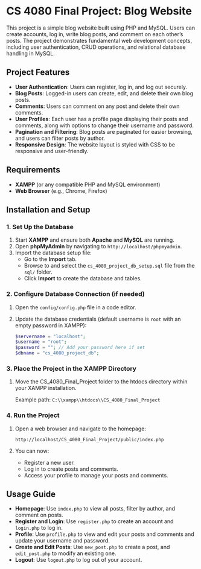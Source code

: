 # CS 4080 Final Project: Blog Website

This project is a simple blog website built using PHP and MySQL. Users can create accounts, log in, write blog posts, and comment on each other’s posts. The project demonstrates fundamental web development concepts, including user authentication, CRUD operations, and relational database handling in MySQL.


## Project Features

- **User Authentication**: Users can register, log in, and log out securely.
- **Blog Posts**: Logged-in users can create, edit, and delete their own blog posts.
- **Comments**: Users can comment on any post and delete their own comments.
- **User Profiles**: Each user has a profile page displaying their posts and comments, along with options to change their username and password.
- **Pagination and Filtering**: Blog posts are paginated for easier browsing, and users can filter posts by author.
- **Responsive Design**: The website layout is styled with CSS to be responsive and user-friendly.


## Requirements

- **XAMPP** (or any compatible PHP and MySQL environment)
- **Web Browser** (e.g., Chrome, Firefox)


## Installation and Setup

### 1. Set Up the Database

1. Start **XAMPP** and ensure both **Apache** and **MySQL** are running.
2. Open **phpMyAdmin** by navigating to `http://localhost/phpmyadmin`.
3. Import the database setup file:
   - Go to the **Import** tab.
   - Browse to and select the `cs_4080_project_db_setup.sql` file from the `sql/` folder.
   - Click **Import** to create the database and tables.

### 2. Configure Database Connection (if needed)

1. Open the `config/config.php` file in a code editor.
2. Update the database credentials (default username is `root` with an empty password in XAMPP):

   ```php
   $servername = "localhost";
   $username = "root";
   $password = ""; // Add your password here if set
   $dbname = "cs_4080_project_db";
   ```

### 3. Place the Project in the XAMPP Directory

1. Move the CS_4080_Final_Project folder to the htdocs directory within your XAMPP installation.

    Example path: `C:\\xampp\\htdocs\\CS_4080_Final_Project`

### 4. Run the Project

1. Open a web browser and navigate to the homepage:
    
    `http://localhost/CS_4080_Final_Project/public/index.php`

2. You can now:

    - Register a new user.
    - Log in to create posts and comments.
    - Access your profile to manage your posts and comments.


## Usage Guide
- **Homepage**: Use `index.php` to view all posts, filter by author, and comment on posts.
- **Register and Login**: Use `register.php` to create an account and `login.php` to log in.
- **Profile**: Use `profile.php` to view and edit your posts and comments and update your username and password.
- **Create and Edit Posts**: Use `new_post.php` to create a post, and `edit_post.php` to modify an existing one.
- **Logout**: Use `logout.php` to log out of your account.
